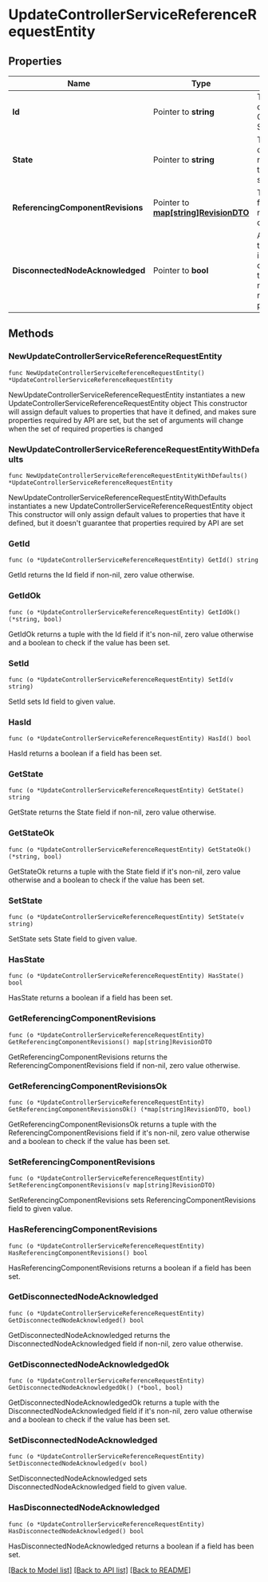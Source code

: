 # UpdateControllerServiceReferenceRequestEntity

## Properties

Name | Type | Description | Notes
------------ | ------------- | ------------- | -------------
**Id** | Pointer to **string** | The identifier of the Controller Service. | [optional] 
**State** | Pointer to **string** | The new state of the references for the controller service. | [optional] 
**ReferencingComponentRevisions** | Pointer to [**map[string]RevisionDTO**](RevisionDTO.md) | The revisions for all referencing components. | [optional] 
**DisconnectedNodeAcknowledged** | Pointer to **bool** | Acknowledges that this node is disconnected to allow for mutable requests to proceed. | [optional] 

## Methods

### NewUpdateControllerServiceReferenceRequestEntity

`func NewUpdateControllerServiceReferenceRequestEntity() *UpdateControllerServiceReferenceRequestEntity`

NewUpdateControllerServiceReferenceRequestEntity instantiates a new UpdateControllerServiceReferenceRequestEntity object
This constructor will assign default values to properties that have it defined,
and makes sure properties required by API are set, but the set of arguments
will change when the set of required properties is changed

### NewUpdateControllerServiceReferenceRequestEntityWithDefaults

`func NewUpdateControllerServiceReferenceRequestEntityWithDefaults() *UpdateControllerServiceReferenceRequestEntity`

NewUpdateControllerServiceReferenceRequestEntityWithDefaults instantiates a new UpdateControllerServiceReferenceRequestEntity object
This constructor will only assign default values to properties that have it defined,
but it doesn't guarantee that properties required by API are set

### GetId

`func (o *UpdateControllerServiceReferenceRequestEntity) GetId() string`

GetId returns the Id field if non-nil, zero value otherwise.

### GetIdOk

`func (o *UpdateControllerServiceReferenceRequestEntity) GetIdOk() (*string, bool)`

GetIdOk returns a tuple with the Id field if it's non-nil, zero value otherwise
and a boolean to check if the value has been set.

### SetId

`func (o *UpdateControllerServiceReferenceRequestEntity) SetId(v string)`

SetId sets Id field to given value.

### HasId

`func (o *UpdateControllerServiceReferenceRequestEntity) HasId() bool`

HasId returns a boolean if a field has been set.

### GetState

`func (o *UpdateControllerServiceReferenceRequestEntity) GetState() string`

GetState returns the State field if non-nil, zero value otherwise.

### GetStateOk

`func (o *UpdateControllerServiceReferenceRequestEntity) GetStateOk() (*string, bool)`

GetStateOk returns a tuple with the State field if it's non-nil, zero value otherwise
and a boolean to check if the value has been set.

### SetState

`func (o *UpdateControllerServiceReferenceRequestEntity) SetState(v string)`

SetState sets State field to given value.

### HasState

`func (o *UpdateControllerServiceReferenceRequestEntity) HasState() bool`

HasState returns a boolean if a field has been set.

### GetReferencingComponentRevisions

`func (o *UpdateControllerServiceReferenceRequestEntity) GetReferencingComponentRevisions() map[string]RevisionDTO`

GetReferencingComponentRevisions returns the ReferencingComponentRevisions field if non-nil, zero value otherwise.

### GetReferencingComponentRevisionsOk

`func (o *UpdateControllerServiceReferenceRequestEntity) GetReferencingComponentRevisionsOk() (*map[string]RevisionDTO, bool)`

GetReferencingComponentRevisionsOk returns a tuple with the ReferencingComponentRevisions field if it's non-nil, zero value otherwise
and a boolean to check if the value has been set.

### SetReferencingComponentRevisions

`func (o *UpdateControllerServiceReferenceRequestEntity) SetReferencingComponentRevisions(v map[string]RevisionDTO)`

SetReferencingComponentRevisions sets ReferencingComponentRevisions field to given value.

### HasReferencingComponentRevisions

`func (o *UpdateControllerServiceReferenceRequestEntity) HasReferencingComponentRevisions() bool`

HasReferencingComponentRevisions returns a boolean if a field has been set.

### GetDisconnectedNodeAcknowledged

`func (o *UpdateControllerServiceReferenceRequestEntity) GetDisconnectedNodeAcknowledged() bool`

GetDisconnectedNodeAcknowledged returns the DisconnectedNodeAcknowledged field if non-nil, zero value otherwise.

### GetDisconnectedNodeAcknowledgedOk

`func (o *UpdateControllerServiceReferenceRequestEntity) GetDisconnectedNodeAcknowledgedOk() (*bool, bool)`

GetDisconnectedNodeAcknowledgedOk returns a tuple with the DisconnectedNodeAcknowledged field if it's non-nil, zero value otherwise
and a boolean to check if the value has been set.

### SetDisconnectedNodeAcknowledged

`func (o *UpdateControllerServiceReferenceRequestEntity) SetDisconnectedNodeAcknowledged(v bool)`

SetDisconnectedNodeAcknowledged sets DisconnectedNodeAcknowledged field to given value.

### HasDisconnectedNodeAcknowledged

`func (o *UpdateControllerServiceReferenceRequestEntity) HasDisconnectedNodeAcknowledged() bool`

HasDisconnectedNodeAcknowledged returns a boolean if a field has been set.


[[Back to Model list]](../README.md#documentation-for-models) [[Back to API list]](../README.md#documentation-for-api-endpoints) [[Back to README]](../README.md)


